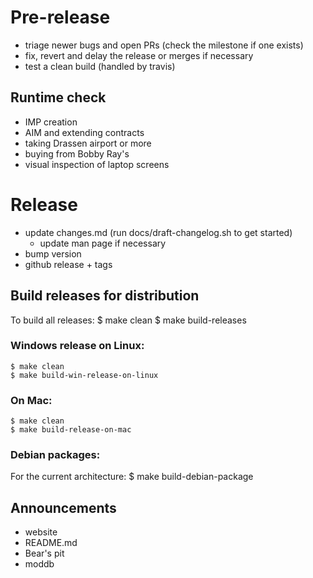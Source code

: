 # Pre-release
* triage newer bugs and open PRs (check the milestone if one exists)
* fix, revert and delay the release or merges if necessary
* test a clean build (handled by travis)

## Runtime check
* IMP creation
* AIM and extending contracts
* taking Drassen airport or more
* buying from Bobby Ray's
* visual inspection of laptop screens

# Release
* update changes.md (run docs/draft-changelog.sh to get started)
  * update man page if necessary
* bump version
* github release + tags

## Build releases for distribution
To build all releases:
    $ make clean
    $ make build-releases

###  Windows release on Linux: 
 
    $ make clean 
    $ make build-win-release-on-linux 
 
### On Mac: 
    $ make clean 
    $ make build-release-on-mac 
 
### Debian packages: 
For the current architecture:
      $ make build-debian-package

## Announcements
* website
* README.md
* Bear's pit
* moddb
